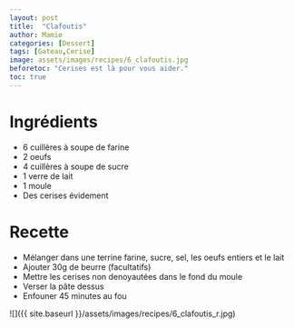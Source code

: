 ```yaml
---
layout: post
title:  "Clafoutis"
author: Mamie
categories: [Dessert]
tags: [Gateau,Cerise]
image: assets/images/recipes/6_clafoutis.jpg
beforetoc: "Cerises est là pour vous aider."
toc: true
---
```


# Ingrédients

* 6 cuillères à soupe de farine
* 2 oeufs
* 4 cuillères à soupe de sucre
* 1 verre de lait
* 1 moule
* Des cerises évidement


# Recette

* Mélanger dans une terrine farine, sucre, sel, les oeufs entiers et le lait
* Ajouter 30g de beurre (facultatifs)
* Mettre les cerises non denoyautées dans le fond du moule
* Verser la pâte dessus
* Enfouner 45 minutes au fou

![]({{ site.baseurl }}/assets/images/recipes/6_clafoutis_r.jpg)